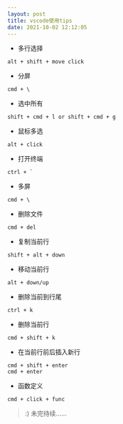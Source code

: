 ```yaml
---
layout: post
title: vscode使用tips
date: 2021-10-02 12:12:05
---
```


- 多行选择

```
alt + shift + move click
```

- 分屏
  
```
cmd + \
```

- 选中所有

```
shift + cmd + l or shift + cmd + g
```

- 鼠标多选

```
alt + click
```

- 打开终端

```
ctrl + `
```

- 多屏
  
```
cmd + \
```

- 删除文件

```
cmd + del
```

- 复制当前行

```
shift + alt + down
```

- 移动当前行

```
alt + down/up
```

- 删除当前到行尾

```
ctrl + k
```

- 删除当前行

```
cmd + shift + k
```

- 在当前行前后插入新行

```
cmd + shift + enter
cmd + enter
```

- 函数定义

```
cmd + click + func
```

> :) 未完待续......
